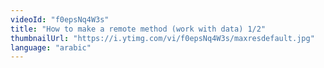 ```yaml
---
videoId: "f0epsNq4W3s"
title: "How to make a remote method (work with data) 1/2"
thumbnailUrl: "https://i.ytimg.com/vi/f0epsNq4W3s/maxresdefault.jpg"
language: "arabic"
---
```

